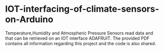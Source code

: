 # IOT-interfacing-of-climate-sensors-on-Arduino
Temperature,Humidity and Atmospheric Pressure Sensors read data and that can be retrieved on an IOT interface ADAFRUIT.
The provided PDF contains all information regarding this project and the code is also shared.
